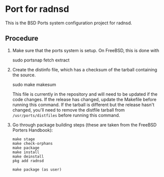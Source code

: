 # Port for radnsd

This is the BSD Ports system configuration project for radnsd.

## Procedure

1. Make sure that the ports system is setup. On FreeBSD, this is done with

    sudo portsnap fetch extract

1. Create the distinfo file, which has a checksum of the tarball containing the source.

    sudo make makesum

   This file is currently in the repository and will need to be updated if the code
   changes. If the release has changed, update the Makefile before running this command.
   If the tarball is different but the release hasn't changed, you'll need to remove
   the distfile tarball from `/usr/ports/distfiles` before running this command.

2. Go through package building steps (these are taken from the FreeBSD Porters Handbook):

   ```
   make stage
   make check-orphans
   make package
   make install
   make deinstall
   pkg add radnsd

   make package (as user)
   ```
